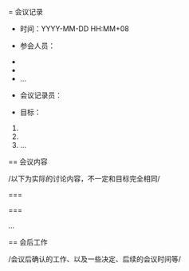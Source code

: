 = 会议记录

* 时间：YYYY-MM-DD HH:MM+08

* 参会人员：
- <Member1>
- <Member2>
- ...

* 会议记录员： <recorder>

* 目标：
1. <Object1>
2. <Object1>
3. ...

== 会议内容

/以下为实际的讨论内容，不一定和目标完全相同/

=== <Object1>
<some content>

=== <Object2>
<some content>

...

== 会后工作

/会议后确认的工作、以及一些决定、后续的会议时间等/
